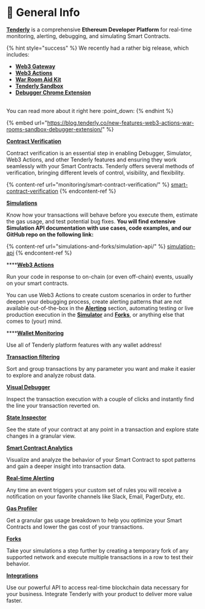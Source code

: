 # 📣 General Info

[**Tenderly**](https://tenderly.co/) is a comprehensive **Ethereum Developer Platform** for real-time monitoring, alerting, debugging, and simulating Smart Contracts.

{% hint style="success" %}
We recently had a rather big release, which includes:
* ****[**Web3 Gateway**](web3-gateway/README.md)****
* ****[**Web3 Actions**](web3-actions/intro-to-web3-actions.md)****
* ****[**War Room Aid Kit**](debugger/war-room-aid-kit.md)****
* ****[**Tenderly Sandbox**](tenderly-sandbox.md)****
* ****[**Debugger Chrome Extension**](debugger/tenderly-debugger-extension.md)****

\
You can read more about it right here :point\_down:
{% endhint %}

{% embed url="https://blog.tenderly.co/new-features-web3-actions-war-rooms-sandbox-debugger-extension/" %}

****[**Contract Verification**](https://docs.tenderly.co/monitoring/contract-verification)****

Contract verification is an essential step in enabling Debugger, Simulator, Web3 Actions, and other Tenderly features and ensuring they work seamlessly with your Smart Contracts. Tenderly offers several methods of verification, bringing different levels of control, visibility, and flexibility.&#x20;

{% content-ref url="monitoring/smart-contract-verification/" %}
[smart-contract-verification](monitoring/smart-contract-verification/)
{% endcontent-ref %}

****[**Simulations**](simulations-and-forks/how-to-simulate-a-transaction/)****

Know how your transactions will behave before you execute them, estimate the gas usage, and test potential bug fixes. **You will find extensive Simulation API documentation with use cases, code examples, and our GitHub repo on the following link:**

{% content-ref url="simulations-and-forks/simulation-api/" %}
[simulation-api](simulations-and-forks/simulation-api/)
{% endcontent-ref %}

****[**Web3 Actions**](web3-actions/intro-to-web3-actions.md)&#x20;

Run your code in response to on-chain (or even off-chain) events, usually on your smart contracts.&#x20;

You can use Web3 Actions to create custom scenarios in order to further deepen your debugging process, create alerting patterns that are not available out-of-the-box in the [**Alerting**](alerts/creating-an-alert/) section, automating testing or live production execution in the [**Simulator**](simulations-and-forks/how-to-simulate-a-transaction/) and [**Forks**](simulations-and-forks/how-to-create-a-fork/), or anything else that comes to (your) mind.

****[**Wallet Monitoring**](monitoring/wallets/)

Use all of Tenderly platform features with any wallet address!

****[**Transaction filtering**](debugger/how-to-use-tenderly-debugger/transaction-overview.md)****

Sort and group transactions by any parameter you want and make it easier to explore and analyze robust data.

****[**Visual Debugger**](debugger/how-to-use-tenderly-debugger/README.md)****

Inspect the transaction execution with a couple of clicks and instantly find the line your transaction reverted on.

****[**State Inspector**](debugger/how-to-use-tenderly-debugger/README.md#decoded-state-changes)****

See the state of your contract at any point in a transaction and explore state changes in a granular view.

****[**Smart Contract Analytics**](analytics/general-analytics.md)****

Visualize and analyze the behavior of your Smart Contract to spot patterns and gain a deeper insight into transaction data.

****[**Real-time Alerting**](alerts/alerting/alert-targets/README.md)****

Any time an event triggers your custom set of rules you will receive a notification on your favorite channels like Slack, Email, PagerDuty, etc.

****[**Gas Profiler**](debugger/how-to-use-tenderly-debugger/README.md)****

Get a granular gas usage breakdown to help you optimize your Smart Contracts and lower the gas cost of your transactions.

****[**Forks**](simulations-and-forks/how-to-create-a-fork/README.md)****

Take your simulations a step further by creating a temporary fork of any supported network and execute multiple transactions in a row to test their behavior.

****[**Integrations**](monitoring/integrations.md)****

Use our powerful API to access real-time blockchain data necessary for your business. Integrate Tenderly with your product to deliver more value faster.
